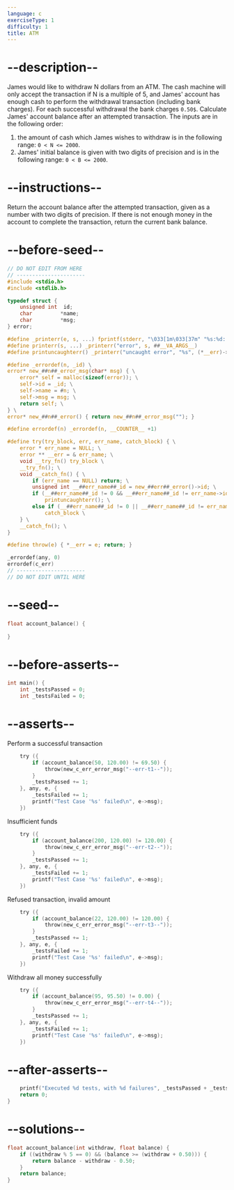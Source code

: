 ```yaml
---
language: c
exerciseType: 1
difficulty: 1
title: ATM
---
```


# --description--

James would like to withdraw N dollars from an ATM.
The cash machine will only accept the transaction if N is a multiple of 5, and James' account has enough cash to perform the withdrawal transaction (including bank charges).
For each successful withdrawal the bank charges `0.50$`.
Calculate James' account balance after an attempted transaction.
The inputs are in the following order:
1. the amount of cash which James wishes to withdraw is in the following range: `0 < N <= 2000`.
2. James' initial balance is given with two digits of precision and is in the following range: `0 < B <= 2000`.

# --instructions--

Return the account balance after the attempted transaction, given as a number with two digits of precision.
If there is not enough money in the account to complete the transaction, return the current bank balance.

# --before-seed--

```c
// DO NOT EDIT FROM HERE
// ----------------------
#include <stdio.h>
#include <stdlib.h>

typedef struct {
    unsigned int  id;
    char         *name;
    char         *msg;
} error;

#define _printerr(e, s, ...) fprintf(stderr, "\033[1m\033[37m" "%s:%d: " "\033[1m\033[31m" e ":" "\033[1m\033[37m" " ‘%s_error’ " "\033[0m" s "\n", __FILE__, __LINE__, (*__err)->name, ##__VA_ARGS__)
#define printerr(s, ...) _printerr("error", s, ##__VA_ARGS__)
#define printuncaughterr() _printerr("uncaught error", "%s", (*__err)->msg)

#define _errordef(n, _id) \
error* new_##n##_error_msg(char* msg) { \
    error* self = malloc(sizeof(error)); \
    self->id = _id; \
    self->name = #n; \
    self->msg = msg; \
    return self; \
} \
error* new_##n##_error() { return new_##n##_error_msg(""); }

#define errordef(n) _errordef(n, __COUNTER__ +1)

#define try(try_block, err, err_name, catch_block) { \
    error * err_name = NULL; \
    error ** __err = & err_name; \
    void __try_fn() try_block \
    __try_fn(); \
    void __catch_fn() { \
        if (err_name == NULL) return; \
        unsigned int __##err_name##_id = new_##err##_error()->id; \
        if (__##err_name##_id != 0 && __##err_name##_id != err_name->id) \
            printuncaughterr(); \
        else if (__##err_name##_id != 0 || __##err_name##_id != err_name->id) \
            catch_block \
    } \
    __catch_fn(); \
}

#define throw(e) { *__err = e; return; }

_errordef(any, 0)
errordef(c_err)
// ----------------------
// DO NOT EDIT UNTIL HERE
```

# --seed--

```c
float account_balance() {
    
}
```

# --before-asserts--

```c
int main() {
    int _testsPassed = 0;
    int _testsFailed = 0;
```

# --asserts--

Perform a successful transaction

```c
    try ({
        if (account_balance(50, 120.00) != 69.50) {
            throw(new_c_err_error_msg("--err-t1--"));
        }
        _testsPassed += 1;
    }, any, e, {
        _testsFailed += 1;
        printf("Test Case '%s' failed\n", e->msg);
    })
```

Insufficient funds

```c
    try ({
        if (account_balance(200, 120.00) != 120.00) {
            throw(new_c_err_error_msg("--err-t2--"));
        }
        _testsPassed += 1;
    }, any, e, {
        _testsFailed += 1;
        printf("Test Case '%s' failed\n", e->msg);
    })
```

Refused transaction, invalid amount

```c
    try ({
        if (account_balance(22, 120.00) != 120.00) {
            throw(new_c_err_error_msg("--err-t3--"));
        }
        _testsPassed += 1;
    }, any, e, {
        _testsFailed += 1;
        printf("Test Case '%s' failed\n", e->msg);
    })
```

Withdraw all money successfully

```c
    try ({
        if (account_balance(95, 95.50) != 0.00) {
            throw(new_c_err_error_msg("--err-t4--"));
        }
        _testsPassed += 1;
    }, any, e, {
        _testsFailed += 1;
        printf("Test Case '%s' failed\n", e->msg);
    })
```

# --after-asserts--

```c
    printf("Executed %d tests, with %d failures", _testsPassed + _testsFailed, _testsFailed);
    return 0;
}
```

# --solutions--

```c
float account_balance(int withdraw, float balance) {
    if ((withdraw % 5 == 0) && (balance >= (withdraw + 0.50))) {
		return balance - withdraw - 0.50;
    }
	return balance;
}
```
